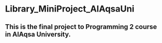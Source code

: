# Library_MiniProject_AlAqsaUni
## This is the final project to Programming 2 course in AlAqsa University.

